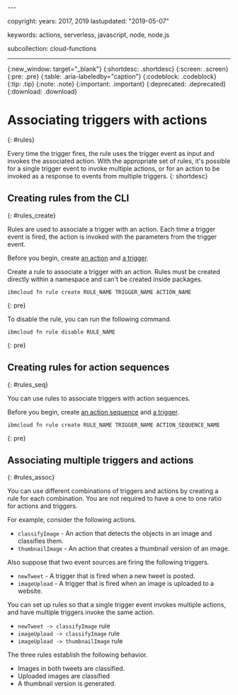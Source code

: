 <staging>---

copyright:
  years: 2017, 2019
lastupdated: "2019-05-07"

keywords: actions, serverless, javascript, node, node.js

subcollection: cloud-functions

---

{:new_window: target="_blank"}
{:shortdesc: .shortdesc}
{:screen: .screen}
{:pre: .pre}
{:table: .aria-labeledby="caption"}
{:codeblock: .codeblock}
{:tip: .tip}
{:note: .note}
{:important: .important}
{:deprecated: .deprecated}
{:download: .download}


# Associating triggers with actions
{: #rules}

Every time the trigger fires, the rule uses the trigger event as input and invokes the associated action. With the appropriate set of rules, it's possible for a single trigger event to invoke multiple actions, or for an action to be invoked as a response to events from multiple triggers.
{: shortdesc}




## Creating rules from the CLI
{: #rules_create}

Rules are used to associate a trigger with an action. Each time a trigger event is fired, the action is invoked with the parameters from the trigger event.

Before you begin, create [an action](/docs/openwhisk?topic=cloud-functions-actions) and [a trigger](/docs/openwhisk?topic=cloud-functions-triggers).


Create a rule to associate a trigger with an action. Rules must be created directly within a namespace and can't be created inside packages.
```
ibmcloud fn rule create RULE_NAME TRIGGER_NAME ACTION_NAME
```
{: pre}


To disable the rule, you can run the following command.
```
ibmcloud fn rule disable RULE_NAME
```
{: pre}


## Creating rules for action sequences
{: #rules_seq}

You can use rules to associate triggers with action sequences.

Before you begin, create [an action sequence](/docs/openwhisk?topic=cloud-functions-actions#actions_seq) and [a trigger](/docs/openwhisk?topic=cloud-functions-triggers).

```
ibmcloud fn rule create RULE_NAME TRIGGER_NAME ACTION_SEQUENCE_NAME
```
{: pre}


## Associating multiple triggers and actions
{: #rules_assoc}

You can use different combinations of triggers and actions by creating a rule for each combination. You are not required to have a one to one ratio for actions and triggers.

For example, consider the following actions.
- `classifyImage` - An action that detects the objects in an image and classifies them.
- `thumbnailImage` - An action that creates a thumbnail version of an image.

Also suppose that two event sources are firing the following triggers.
- `newTweet` - A trigger that is fired when a new tweet is posted.
- `imageUpload` - A trigger that is fired when an image is uploaded to a website.

You can set up rules so that a single trigger event invokes multiple actions, and have multiple triggers invoke the same action.
- `newTweet -> classifyImage` rule
- `imageUpload -> classifyImage` rule
- `imageUpload -> thumbnailImage` rule

The three rules establish the following behavior.
- Images in both tweets are classified.
- Uploaded images are classified
- A thumbnail version is generated.
